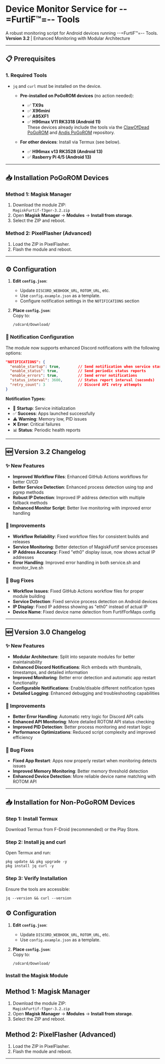 # Device Monitor Service for --=FurtiF™=-- Tools

A robust monitoring script for Android devices running --=FurtiF™=-- Tools.  
**Version 3.2** | Enhanced Monitoring with Modular Architecture

---

## 📋 Prerequisites

### 1. **Required Tools**  
- `jq` and `curl` must be installed on the device.  
  - **Pre-installed on PoGoROM devices** (no action needed):  
    - ✅ **TX9s**  
    - ✅ **X96mini**
    - ✅ **A95XF1** 
    - ✅ **H96max V11 RK3318 (Android 11)**  
    These devices already include the tools via the [ClawOfDead PoGoROM](https://github.com/ClawOfDead/ATVRoms/releases) and [Andis PoGoROM](https://github.com/andi2022/PoGoRom/releases) repository.  

  - **For other devices**: Install via Termux (see below).
    - ✅ **H96max v13 RK3528 (Android 13)**
    - ✅ **Rasberry Pi 4/5 (Android 13)**

---

## 📥 Installation PoGoROM Devices

### Method 1: Magisk Manager  
1. Download the module ZIP:  
   `MagiskFurtif-f3ger-3.2.zip`  
2. Open **Magisk Manager** → **Modules** → **Install from storage**.  
3. Select the ZIP and reboot.  

### Method 2: PixelFlasher (Advanced)  
1. Load the ZIP in PixelFlasher.  
2. Flash the module and reboot.  

---

## ⚙️ Configuration

1. **Edit `config.json`**:  
   - Update `DISCORD_WEBHOOK_URL`, `ROTOM_URL`, etc.  
   - Use `config.example.json` as a template.  
   - Configure notification settings in the `NOTIFICATIONS` section

2. **Place `config.json`**:  
   Copy to:
   ```
   /sdcard/Download/
   ```

### 📱 Notification Configuration

The module now supports enhanced Discord notifications with the following options:

```json
"NOTIFICATIONS": {
  "enable_startup": true,        // Send notification when service starts
  "enable_status": true,         // Send periodic status reports
  "enable_errors": true,         // Send error notifications
  "status_interval": 3600,       // Status report interval (seconds)
  "retry_count": 3               // Discord API retry attempts
}
```

**Notification Types:**
- 🚀 **Startup**: Service initialization
- ✅ **Success**: Apps launched successfully  
- ⚠️ **Warning**: Memory low, PID issues
- ❌ **Error**: Critical failures
- 📊 **Status**: Periodic health reports

---

## 🆕 Version 3.2 Changelog

### ✨ New Features
- **Improved Workflow Files**: Enhanced GitHub Actions workflows for better CI/CD
- **Better Service Detection**: Enhanced process detection using top and pgrep methods
- **Robust IP Detection**: Improved IP address detection with multiple fallback methods
- **Enhanced Monitor Script**: Better live monitoring with improved error handling

### 🔧 Improvements
- **Workflow Reliability**: Fixed workflow files for consistent builds and releases
- **Service Monitoring**: Better detection of MagiskFurtif service processes
- **IP Address Accuracy**: Fixed "eth0" display issue, now shows actual IP addresses
- **Error Handling**: Improved error handling in both service.sh and monitor_live.sh

### 🐛 Bug Fixes
- **Workflow Issues**: Fixed GitHub Actions workflow files for proper module building
- **Service Detection**: Fixed service process detection on Android devices
- **IP Display**: Fixed IP address showing as "eth0" instead of actual IP
- **Device Name**: Fixed device name detection from FurtifForMaps config

---

## 🆕 Version 3.0 Changelog

### ✨ New Features
- **Modular Architecture**: Split into separate modules for better maintainability
- **Enhanced Discord Notifications**: Rich embeds with thumbnails, timestamps, and detailed information
- **Improved Monitoring**: Better error detection and automatic app restart functionality
- **Configurable Notifications**: Enable/disable different notification types
- **Detailed Logging**: Enhanced debugging and troubleshooting capabilities

### 🔧 Improvements
- **Better Error Handling**: Automatic retry logic for Discord API calls
- **Enhanced API Monitoring**: More detailed ROTOM API status checking
- **Improved PID Detection**: Better process monitoring and restart logic
- **Performance Optimizations**: Reduced script complexity and improved efficiency

### 🐛 Bug Fixes
- **Fixed App Restart**: Apps now properly restart when monitoring detects issues
- **Improved Memory Monitoring**: Better memory threshold detection
- **Enhanced Device Detection**: More reliable device name matching with ROTOM API

---
## 📥 Installation for Non-PoGoROM Devices
### Step 1: Install Termux
Download Termux from F-Droid (recommended) or the Play Store.

### Step 2: Install jq and curl
Open Termux and run:
```
pkg update && pkg upgrade -y
pkg install jq curl -y
``` 
### Step 3: Verify Installation
Ensure the tools are accessible:
```
jq --version && curl --version
```
## ⚙️ Configuration
1. **Edit `config.json`**:  
   - Update `DISCORD_WEBHOOK_URL`, `ROTOM_URL`, etc.  
   - Use `config.example.json` as a template.  

2. **Place `config.json`**:  
   Copy to:
   ```
   /sdcard/Download/
   ````  

### Install the Magisk Module
## Method 1: Magisk Manager  
1. Download the module ZIP:  
   `MagiskFurtif-f3ger-3.2.zip`  
2. Open **Magisk Manager** → **Modules** → **Install from storage**.  
3. Select the ZIP and reboot.  

## Method 2: PixelFlasher (Advanced)  
1. Load the ZIP in PixelFlasher.  
2. Flash the module and reboot.  

---
